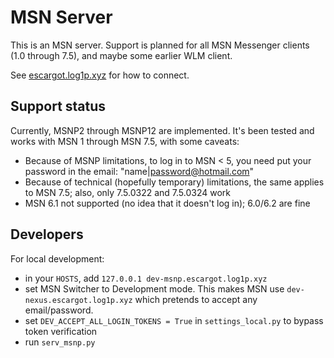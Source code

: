 # MSN Server

This is an MSN server. Support is planned for all MSN Messenger clients (1.0 through 7.5), and maybe some earlier WLM client.

See [escargot.log1p.xyz](https://escargot.log1p.xyz) for how to connect.


## Support status

Currently, MSNP2 through MSNP12 are implemented. It's been tested and works with MSN 1 through MSN 7.5, with some caveats:

- Because of MSNP limitations, to log in to MSN < 5, you need put your password in the email: "name|password@hotmail.com"
- Because of technical (hopefully temporary) limitations, the same applies to MSN 7.5; also, only 7.5.0322 and 7.5.0324 work
- MSN 6.1 not supported (no idea that it doesn't log in); 6.0/6.2 are fine

## Developers

For local development:

- in your `HOSTS`, add `127.0.0.1 dev-msnp.escargot.log1p.xyz`
- set MSN Switcher to Development mode. This makes MSN use `dev-nexus.escargot.log1p.xyz` which pretends to accept any email/password.
- set `DEV_ACCEPT_ALL_LOGIN_TOKENS = True` in `settings_local.py` to bypass token verification
- run `serv_msnp.py`
